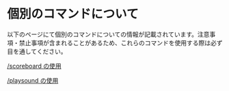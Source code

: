 # 個別のコマンドについて

以下のページにて個別のコマンドについての情報が記載されています。注意事項・禁止事項が含まれることがあるため、これらのコマンドを使用する際は必ず目を通してください。

[/scoreboard の使用](indidual_command/scoreboard.md)

[/playsound の使用](indidual_command/playsound.md)
